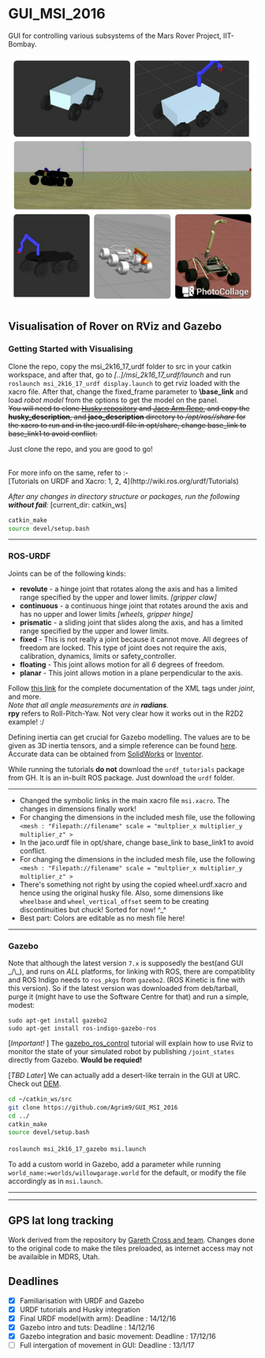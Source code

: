 # GUI_MSI_2016
GUI for controlling various subsystems of the Mars Rover Project, IIT-Bombay.

![The evolution of the rover design!](evolution.jpg)

## Visualisation of Rover on RViz and Gazebo

### Getting Started with Visualising
Clone the repo, copy the msi_2k16_17_urdf folder to src in your catkin workspace, and after that, go to *[..]/msi_2k16_17_urdf/launch* and run `roslaunch msi_2k16_17_urdf display.launch` to get rviz loaded with the xacro file. After that, change the fixed_frame parameter to **\base_link** and load *robot model* from the options to get the model on the panel. </br>
~~You will need to clone [Husky repository](https://github.com/husky/husky) and [Jaco Arm Repo](https://github.com/ksatyaki/JacoROS/), and copy the **husky_description**, and **jaco_description** directory to */opt/ros/<version>/share* for the xacro to run and in the jaco.urdf file in opt/share, change base_link to base_link1 to avoid conflict.~~

Just clone the repo, and you are good to go!

</br>
For more info on the same, refer to :- </br>
[Tutorials on URDF and Xacro: 1, 2, 4](http://wiki.ros.org/urdf/Tutorials) </br>

_After any changes in directory structure or packages, run the following **without fail**:_  [current_dir: catkin_ws]
```bash
catkin_make
source devel/setup.bash
```

---
### ROS-URDF
Joints can be of the following kinds:
* __revolute__ - a hinge joint that rotates along the axis and has a limited range specified by the upper and lower limits. _[gripper claw]_
* __continuous__ - a continuous hinge joint that rotates around the axis and has no upper and lower limits _[wheels, gripper hinge]_
* __prismatic__ - a sliding joint that slides along the axis, and has a limited range specified by the upper and lower limits.
* __fixed__ - This is not really a joint because it cannot move. All degrees of freedom are locked. This type of joint does not require the axis, calibration, dynamics, limits or safety_controller.
* __floating__ - This joint allows motion for all _6_ degrees of freedom.
* __planar__ - This joint allows motion in a plane perpendicular to the axis.

Follow [this link](http://wiki.ros.org/urdf/XML/joint) for the complete documentation of the XML tags under _joint_, and more.  
_Note that all angle measurements are in **radians**._  
**rpy** refers to Roll-Pitch-Yaw. Not very clear how it works out in the R2D2 example! :/


Defining inertia can get crucial for Gazebo modelling. The values are to be given as 3D inertia tensors, and a simple reference can be found [here](https://en.wikipedia.org/wiki/List_of_moments_of_inertia). Accurate data can be obtained from [SolidWorks](https://forum.solidworks.com/thread/59325) or [Inventor](http://forums.autodesk.com/t5/inventor-forum/calculate-moment-of-inertia/td-p/3027000).

While running the tutorials **do not** download the `urdf_tutorials` package from GH. It is an in-built ROS package. Just download the `urdf` folder.

---
* Changed the symbolic links in the main xacro file `msi.xacro`. The changes in dimensions finally work!
* For changing the dimensions in the included mesh file, use the following `<mesh : "Filepath://filename" scale = "multplier_x multiplier_y multiplier_z" >`
* In the jaco.urdf file in opt/share, change base_link to base_link1 to avoid conflict.
* For changing the dimensions in the included mesh file, use the following `<mesh : "Filepath://filename" scale = "multplier_x multiplier_y multiplier_z" >`
* There's something not right by using the copied wheel.urdf.xacro and hence using the original husky file. Also, some dimensions like `wheelbase` and `wheel_vertical_offset` seem to be creating discontinuities but chuck! Sorted for now! ^\_^
* Best part: Colors are editable as no mesh file here!

---  

### Gazebo
Note that although the latest version `7.x` is supposedly the best(and GUI \_/\\\_), and runs on _ALL_ platforms, for linking with ROS, there are compatiblity and ROS Indigo needs to `ros_pkgs` from `gazebo2`. (ROS Kinetic is fine with this version). So if the latest version was downloaded from deb/tarball, purge it (might have to use the Software Centre for that) and run a simple, modest:
```
sudo apt-get install gazebo2
sudo apt-get install ros-indigo-gazebo-ros
```

 [_Important!_ ] The [gazebo_ros_control](http://gazebosim.org/tutorials?tut=ros_control) tutorial will explain how to use Rviz to monitor the state of your simulated robot by publishing `/joint_states` directly from Gazebo. **Would be requied!**

 [_TBD Later_] We can actually add a desert-like terrain in the GUI at URC. Check out [DEM](http://gazebosim.org/tutorials/?tut=dem).

``` bash
cd ~/catkin_ws/src
git clone https://github.com/Agrim9/GUI_MSI_2016
cd ../
catkin_make
source devel/setup.bash

roslaunch msi_2k16_17_gazebo msi.launch
```

To add a custom world in Gazebo, add a parameter while running `world_name:=worlds/willowgarage.world` for the default, or modify the file accordingly as in `msi.launch`.

---

---

## GPS lat long tracking

Work derived from the repository by [Gareth Cross and team](https://github.com/gareth-cross/rviz_satellite/blob/master/src/tileloader.h). Changes done to the original code to make the tiles preloaded, as internet access may not be availaible in MDRS, Utah.


## Deadlines
- [x] Familiarisation with URDF and Gazebo
- [x] URDF tutorials and Husky integration
- [x] Final URDF model(with arm): Deadline : 14/12/16
- [x] Gazebo intro and tuts: Deadline : 14/12/16
- [x] Gazebo integration and basic movement: Deadline : 17/12/16
- [ ] Full intergation of movement in GUI: Deadline : 13/1/17
